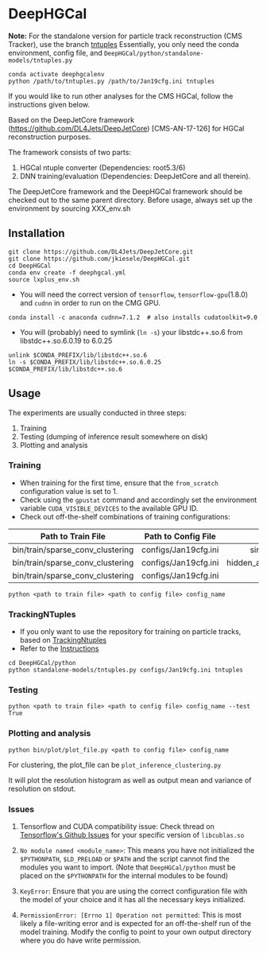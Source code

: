 DeepHGCal 
=========

**Note:** For the standalone version for particle track reconstruction (CMS Tracker), use the branch [tntuples](https://github.com/SwapneelM/DeepHGCal/tree/tntuples)
Essentially, you only need the conda environment, config file, and `DeepHGCal/python/standalone-models/tntuples.py`

```
conda activate deephgcalenv
python /path/to/tntuples.py /path/to/Jan19cfg.ini tntuples
```

If you would like to run other analyses for the CMS HGCal, follow the instructions given below.

Based on the DeepJetCore framework (https://github.com/DL4Jets/DeepJetCore) [CMS-AN-17-126] for HGCal reconstruction purposes.

The framework consists of two parts:
1) HGCal ntuple converter (Dependencies: root5.3/6)
2) DNN training/evaluation (Dependencies: DeepJetCore and all therein).
   
The DeepJetCore framework and the DeepHGCal framework should be checked out to the same parent directory.
Before usage, always set up the environment by sourcing XXX_env.sh

## Installation

```
git clone https://github.com/DL4Jets/DeepJetCore.git
git clone https://github.com/jkiesele/DeepHGCal.git
cd DeepHGCal
conda env create -f deephgcal.yml
source lxplus_env.sh
```

* You will need the correct version of `tensorflow`, `tensorflow-gpu`(1.8.0) and `cudnn` in order to run on the CMG GPU.
```
conda install -c anaconda cudnn=7.1.2  # also installs cudatoolkit=9.0
```

* You will (probably) need to symlink (`ln -s`) your libstdc++.so.6 from libstdc++.so.6.0.19 to 6.0.25
```
unlink $CONDA_PREFIX/lib/libstdc++.so.6
ln -s $CONDA_PREFIX/lib/libstdc++.so.6.0.25 $CONDA_PREFIX/lib/libstdc++.so.6

```


## Usage

The experiments are usually conducted in three steps:
1. Training
2. Testing (dumping of inference result somewhere on disk)
3. Plotting and analysis

### Training

* When training for the first time, ensure that the `from_scratch` configuration value is set to 1.
* Check using the `gpustat` command and accordingly set the environment variable `CUDA_VISIBLE_DEVICES` to the available GPU ID.
* Check out off-the-shelf combinations of training configurations:

| Path to Train File                    | Path to Config File   | Config Name                   |
| :------------------------------------:|:---------------------:|:-----------------------------:|
| bin/train/sparse_conv_clustering      | configs/Jan19cfg.ini  | single_neighbours             |
| bin/train/sparse_conv_clustering      | configs/Jan19cfg.ini  | hidden_aggregators_plusmean   |
| bin/train/sparse_conv_clustering      | configs/Jan19cfg.ini  | tntuples                      |


``` 
python <path to train file> <path to config file> config_name
```

### TrackingNTuples

* If you only want to use the repository for training on particle tracks, based on [TrackingNtuples](https://github.com/SwapneelM/TrackingNTuples)
* Refer to the [Instructions](/python/standalone-models/INSTRUCTIONS.md)
```
cd DeepHGCal/python
python standalone-models/tntuples.py configs/Jan19cfg.ini tntuples
```


### Testing
```
python <path to train file> <path to config file> config_name --test True
```


### Plotting and analysis
```
python bin/plot/plot_file.py <path to config file> config_name
```

For clustering, the plot_file can be `plot_inference_clustering.py`

It will plot the resolution histogram as well as output mean and variance of resolution on stdout.


### Issues

1. Tensorflow and CUDA compatibility issue: Check thread on [Tensorflow's Github Issues](https://github.com/tensorflow/tensorflow/issues/15604) for your specific version of `libcublas.so`

2. `No module named <module_name>`: This means you have not initialized the `$PYTHONPATH`, `$LD_PRELOAD` or `$PATH` and the script cannot find the modules you want to import.
(Note that `DeepHGCal/python` must be placed on the `$PYTHONPATH` for the internal modules to be found)

3. `KeyError`: Ensure that you are using the correct configuration file with the model of your choice and it has all the necessary keys initialized.

4. `PermissionError: [Errno 1] Operation not permitted`: This is most likely a file-writing error and is expected for an off-the-shelf run of the model training. Modify the config to point to your own output directory where you do have write permission. 
